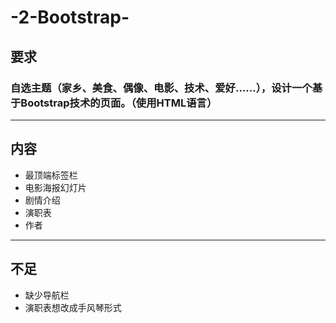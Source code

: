 # -2-Bootstrap-
## 要求
### 自选主题（家乡、美食、偶像、电影、技术、爱好……），设计一个基于Bootstrap技术的页面。（使用HTML语言）
 ***
## 内容
+ 最顶端标签栏
+ 电影海报幻灯片
+ 剧情介绍
+ 演职表
+ 作者
***
## 不足
+ 缺少导航栏
+ 演职表想改成手风琴形式